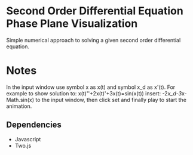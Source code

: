 # Second Order Differential Equation Phase Plane Visualization

Simple numerical approach to solving a given second order differential equation.

# Notes

In the input window use symbol x as x(t) and symbol x_d as x'(t).
For example to show solution to: x(t)''+2x(t)'+3x(t)=sin(x(t))
insert: -2*x_d-3*x-Math.sin(x) to the input window, then click set and finally play to start the animation.

## Dependencies

* Javascript
* Two.js

